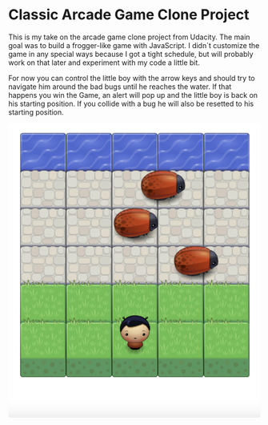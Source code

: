 # Classic Arcade Game Clone Project

This is my take on the arcade game clone project from Udacity. The main goal was to build a frogger-like game with JavaScript.
I didn´t customize the game in any special ways because I got a tight schedule, but will probably work on that later and experiment with
my code a little bit.

For now you can control the little boy with the arrow keys and should try to navigate him around the bad bugs until he reaches the water.
If that happens you win the Game, an alert will pop up and the little boy is back on his starting position. If you collide with a bug
he will also be resetted to his starting position.

![Screenshot](/images/Screenshot.png)

